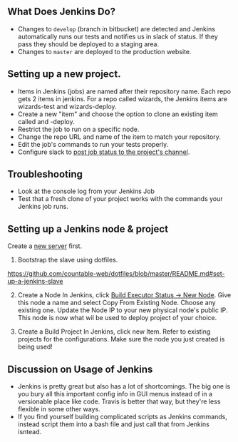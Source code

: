 

## What Does Jenkins Do?

  * Changes to `develop` (branch in bitbucket) are detected and Jenkins automatically runs our tests and notifies us in slack of status. If they pass they should be deployed to a staging area.
  * Changes to `master` are deployed to the production website.

## Setting up a new project.

  * Items in Jenkins (jobs) are named after their repository name. Each repo gets 2 items in jenkins. For a repo called wizards, the Jenkins items are wizards-test and wizards-deploy.
  * Create a new "item" and choose the option to clone an existing item called <repo name> and <repo name>-deploy.
  * Restrict the job to run on a specific node.
  * Change the repo URL and name of the item to match your repository.
  * Edit the job's commands to run your tests properly.
  * Configure slack to [post job status to the project's channel](https://github.com/jenkinsci/slack-plugin#install-instructions-for-slack).

## Troubleshooting
  * Look at the console log from your Jenkins Job
  * Test that a fresh clone of your project works with the commands your Jenkins job runs.

## Setting up a Jenkins node & project

Create a [new server](./SERVERS.md) first.

   1. Bootstrap the slave using dotfiles.

https://github.com/countable-web/dotfiles/blob/master/README.md#set-up-a-jenkins-slave
   
   2. Create a Node
   In Jenkins, click [Build Executor Status -> New Node](https://jenkins.countable.ca/computer/new).  Give this node a name and select Copy From Existing Node. Choose any existing one. Update the Node IP to your new physical node's public IP. This node is now what wil be used to deploy project of your choice.
   
   3. Create a Build Project
   In Jenkins, click new Item. Refer to existing projects for the configurations. 
   Make sure the node you just created is being used!

## Discussion on Usage of Jenkins

  * Jenkins is pretty great but also has a lot of shortcomings. The big one is you bury all this important config info in GUI menus instead of in a versionable place like code. Travis is better that way, but they're less flexible in some other ways.
  * If you find yourself building complicated scripts as Jenkins commands, instead script them into a bash file and just call that from Jenkins isntead.
